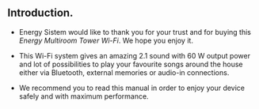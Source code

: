 ## Introduction.

* Energy Sistem would like to thank you for your trust and for buying this *Energy Multiroom Tower Wi-Fi*. We hope you enjoy it.

* This Wi-Fi system gives an amazing 2.1 sound with 60 W output power and lot of possibilities to play your favourite songs around the house either via Bluetooth, external memories or audio-in connections.

* We recommend you to read this manual in order to enjoy your device safely and with maximum performance.
